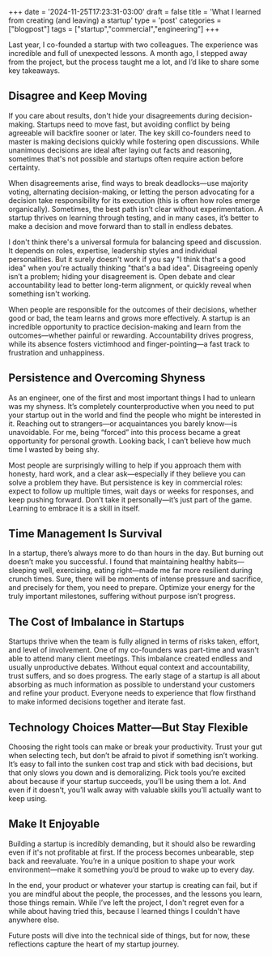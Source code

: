 +++
date = '2024-11-25T17:23:31-03:00'
draft = false
title = 'What I learned from creating (and leaving) a startup'
type = 'post'
categories = ["blogpost"]
tags = ["startup","commercial","engineering"]
+++

Last year, I co-founded a startup with two colleagues. The experience was incredible and full of unexpected lessons. A month ago, I stepped away from the project, but the process taught me a lot, and I’d like to share some key takeaways.

## Disagree and Keep Moving

If you care about results, don't hide your disagreements during decision-making. Startups need to move fast, but avoiding conflict by being agreeable will backfire sooner or later. The key skill co-founders need to master is making decisions quickly while fostering open discussions. While unanimous decisions are ideal after laying out facts and reasoning, sometimes that's not possible and startups often require action before certainty.

When disagreements arise, find ways to break deadlocks—use majority voting, alternating decision-making, or letting the person advocating for a decision take responsibility for its execution (this is often how roles emerge organically).
Sometimes, the best path isn’t clear without experimentation. A startup thrives on learning through testing, and in many cases, it’s better to make a decision and move forward than to stall in endless debates.

I don't think there's a universal formula for balancing speed and discussion. It depends on roles, expertise, leadership styles and individual personalities. But it surely doesn't work if you say "I think that's a good idea" when you're actually thinking "that's a bad idea". Disagreeing openly isn’t a problem; hiding your disagreement is. Open debate and clear accountability lead to better long-term alignment, or quickly reveal when something isn't working.

When people are responsible for the outcomes of their decisions, whether good or bad, the team learns and grows more effectively.
A startup is an incredible opportunity to practice decision-making and learn from the outcomes—whether painful or rewarding. Accountability drives progress, while its absence fosters victimhood and finger-pointing—a fast track to frustration and unhappiness.

## Persistence and Overcoming Shyness

As an engineer, one of the first and most important things I had to unlearn was my shyness. It’s completely counterproductive when you need to put your startup out in the world and find the people who might be interested in it. Reaching out to strangers—or acquaintances you barely know—is unavoidable. For me, being “forced” into this process became a great opportunity for personal growth. Looking back, I can’t believe how much time I wasted by being shy.

Most people are surprisingly willing to help if you approach them with honesty, hard work, and a clear ask—especially if they believe you can solve a problem they have. But persistence is key in commercial roles: expect to follow up multiple times, wait days or weeks for responses, and keep pushing forward. Don’t take it personally—it’s just part of the game. Learning to embrace it is a skill in itself.

## Time Management Is Survival

In a startup, there’s always more to do than hours in the day. But burning out doesn’t make you successful. I found that maintaining healthy habits—sleeping well, exercising, eating right—made me far more resilient during crunch times. Sure, there will be moments of intense pressure and sacrifice, and precisely for them, you need to prepare. Optimize your energy for the truly important milestones, suffering without purpose isn’t progress.

## The Cost of Imbalance in Startups

Startups thrive when the team is fully aligned in terms of risks taken, effort, and level of involvement. One of my co-founders was part-time and wasn't able to attend many client meetings. This imbalance created endless and usually unproductive debates. Without equal context and accountability, trust suffers, and so does progress. The early stage of a startup is all about absorbing as much information as possible to understand your customers and refine your product. Everyone needs to experience that flow firsthand to make informed decisions together and iterate fast.

## Technology Choices Matter—But Stay Flexible

Choosing the right tools can make or break your productivity. Trust your gut when selecting tech, but don’t be afraid to pivot if something isn’t working. It’s easy to fall into the sunken cost trap and stick with bad decisions, but that only slows you down and is demoralizing. Pick tools you’re excited about because if your startup succeeds, you’ll be using them a lot. And even if it doesn’t, you’ll walk away with valuable skills you’ll actually want to keep using.

## Make It Enjoyable

Building a startup is incredibly demanding, but it should also be rewarding even if it's not profitable at first. If the process becomes unbearable, step back and reevaluate. You’re in a unique position to shape your work environment—make it something you’d be proud to wake up to every day.

In the end, your product or whatever your startup is creating can fail, but if you are mindful about the people, the processes, and the lessons you learn, those things remain. While I’ve left the project, I don't regret even for a while about having tried this, because I learned things I couldn't have anywhere else.

Future posts will dive into the technical side of things, but for now, these reflections capture the heart of my startup journey.